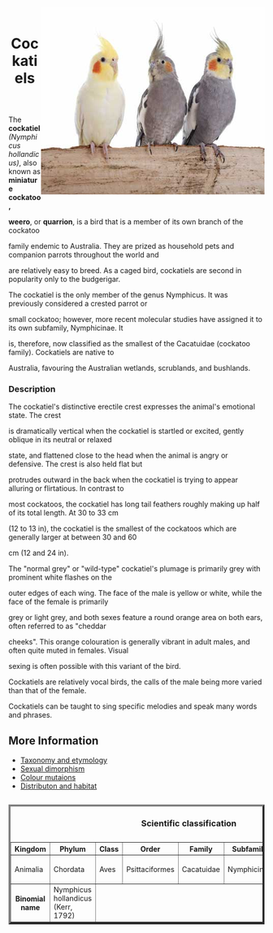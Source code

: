 <html lang= "en">
   <head>
     <meta charset="utf-8">
     <title>Home</title>
     </head>
  <body>

   <p><img src="Cockatiels.jpg" align="right" /></p>

   <br clear="left" />

   <header> <h1>Cockatiels</h1> </header>

   <p> <text-align: left /> 
   The <strong>cockatiel</strong> <em>(Nymphicus hollandicus)</em>, also known as <strong>miniature cockatoo, 

   weero</strong>, or <strong>quarrion</strong>, is a bird that is a member of its own branch of the cockatoo 

   family endemic to Australia. They are prized as household pets and companion parrots throughout the world and 

   are relatively easy to breed. As a caged bird, cockatiels are second in popularity only to the budgerigar.</p>

   <p>The cockatiel is the only member of the genus Nymphicus. It was previously considered a crested parrot or 

   small cockatoo; however, more recent molecular studies have assigned it to its own subfamily, Nymphicinae. It 

   is, therefore, now classified as the smallest of the Cacatuidae (cockatoo family). Cockatiels are native to 

   Australia, favouring the Australian wetlands, scrublands, and bushlands.</p>

  <h3>Description</h3>

   <p> <text-align: top />The cockatiel's distinctive erectile crest expresses the animal's emotional state. The crest 

   is dramatically vertical when the cockatiel is startled or excited, gently oblique in its neutral or relaxed 

   state, and flattened close to the head when the animal is angry or defensive. The crest is also held flat but 

   protrudes outward in the back when the cockatiel is trying to appear alluring or flirtatious. In contrast to 

   most cockatoos, the cockatiel has long tail feathers roughly making up half of its total length. At 30 to 33 cm 

   (12 to 13 in), the cockatiel is the smallest of the cockatoos which are generally larger at between 30 and 60 

   cm (12 and 24 in).</p>

   <p>The "normal grey" or "wild-type" cockatiel's plumage is primarily grey with prominent white flashes on the 

   outer edges of each wing. The face of the male is yellow or white, while the face of the female is primarily 

   grey or light grey, and both sexes feature a round orange area on both ears, often referred to as "cheddar 

   cheeks". This orange colouration is generally vibrant in adult males, and often quite muted in females. Visual 

   sexing is often possible with this variant of the bird.

   Cockatiels are relatively vocal birds, the calls of the male being more varied than that of the female. 

   Cockatiels can be taught to sing specific melodies and speak many words and phrases.</p>

  <table border= "4" align= "left" width="80%">
  <caption><h3>Scientific classification</h3></caption>
    <tr>
    <th>Kingdom</th> 
    <th>Phylum</th> 
    <th>Class</th> 
    <th>Order</th> 
    <th>Family</th> 
    <th>Subfamily</th> 
    <th>Genus</th> 
    <th>Species</th> 
    </tr>
    <tr>
    <td>Animalia</td>
    <td>Chordata</td>
    <td>Aves</td>
    <td>Psittaciformes</td>
    <td>Cacatuidae</td>
    <td>Nymphicinae</td>
    <td>Nymphicus Wagler, 1832</td>
    <td>N. hollandicus</td>
    </tr>
    <tr>
    <th>Binomial name</th>
    <td>Nymphicus hollandicus
    (Kerr, 1792)</td>
    </tr>
    
<h2>More Information</h2>

<ul>
    <li><a href="Taxonomy.html">Taxonomy and etymology</a></li>
    <li><a href="Sexual.html">Sexual dimorphism</a></li>
    <li><a href="Colour.html">Colour mutaions</a></li>
    <li><a href="Distribution.html">Distributon and habitat</a></li>
</ul>

</body>
</html>

